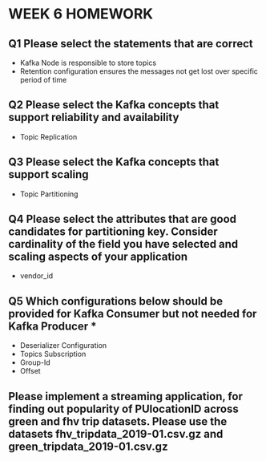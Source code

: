 # WEEK 6 HOMEWORK

## Q1 Please select the statements that are correct 

- Kafka Node is responsible to store topics
- Retention configuration ensures the messages not get lost over specific period of time

## Q2 Please select the Kafka concepts that support reliability and availability

- Topic Replication

## Q3 Please select the Kafka concepts that support scaling 

- Topic Partitioning

## Q4 Please select the attributes that are good candidates for partitioning key. Consider cardinality of the field you have selected and scaling aspects of your application

- vendor_id

## Q5 Which configurations below should be provided for Kafka Consumer but not needed for Kafka Producer *

- Deserializer Configuration
- Topics Subscription
- Group-Id
- Offset

## Please implement a streaming application, for finding out popularity of PUlocationID across green and fhv trip datasets. Please use the datasets fhv_tripdata_2019-01.csv.gz and green_tripdata_2019-01.csv.gz








